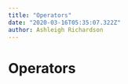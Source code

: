 ```yaml
---
title: "Operators"
date: "2020-03-16T05:35:07.322Z"
author: Ashleigh Richardson
---
```


# Operators
